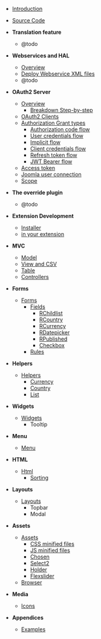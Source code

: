 - [Introduction](chapters/introduction.md)
- [Source Code](https://github.com/redCOMPONENT-COM/redCORE/)
- **Translation feature**
    - @todo
- **Webservices and HAL**
	- [Overview](chapters/webservices/overview.md)
	- [Deploy Webservice XML files](chapters/webservices/deploy.md)
    - @todo
- **OAuth2 Server**
	- [Overview](chapters/oauth2/overview.md)
		- [Breakdown Step-by-step](chapters/oauth2/breakdown.md)
	- [OAuth2 Clients](chapters/oauth2/clients.md)
	- [Authorization Grant types](chapters/oauth2/grant_types.md)
		- [Authorization code flow](chapters/oauth2/grant_type_authorization_code.md)
		- [User credentials flow](chapters/oauth2/grant_type_password.md)
		- [Implicit flow](chapters/oauth2/grant_type_implicit.md)
		- [Client credentials flow](chapters/oauth2/grant_type_client_credentials.md)
		- [Refresh token flow](chapters/oauth2/grant_type_refresh_token.md)
		- [JWT Bearer flow](chapters/oauth2/grant_type_jwt_bearer.md)
	- [Access token](chapters/oauth2/token.md)
	- [Joomla user connection](chapters/oauth2/joomla_user_connection.md)
	- [Scope](chapters/oauth2/scope.md)
- **The override plugin**
    - @todo
- **Extension Development**
    - [Installer](chapters/Installer.md)
    - [in your extension](chapters/add-to-your-extension.md)
- **MVC**
    - [Model](chapters/Model.md)
    - [View and CSV](chapters/View.md)
    - [Table](chapters/Table.md)
    - [Controllers](chapters/Controllers.md)
- **Forms**
    - [Forms](chapters/Forms.md)
       - [Fields](chapters/Fields.md)
          - [RChildlist](chapters/RChildlist.md)
          - [RCountry](chapters/RCountry.md)
          - [RCurrency](chapters/RCurrency.md)
          - [RDatepicker](chapters/RDatepicker.md)
          - [RPublished](chapters/RPublished.md)
          - [Checkbox](chapters/Checkbox.md)
       - [Rules](chapters/Rules.md)
- **Helpers**
    - [Helpers](chapters/Helpers.md)
       - [Currency](chapters/Currency.md)
       - [Country](chapters/Country.md)
       - [List](chapters/List.md)
- **Widgets**
    - [Widgets](chapters/Widgets.md)
       - Tooltip
- **Menu**
    - [Menu](chapters/Menu.md)
- **HTML**
    - [Html](chapters/Html.md)
       - [Sorting](chapters/Sorting.md)
- **Layouts**
    - [Layouts](chapters/Layouts.md)
       - Topbar
       - Modal
- **Assets**
    - [Assets](chapters/Assets.md)
       - [CSS minified files](chapters/Css-minified-files.md)
       - [JS minified files](chapters/JS-minified-files.md)
       - [Chosen](chapters/Chosen.md)
       - [Select2](chapters/Select2.md)
       - [Holder](chapters/Holder.md)
       - [Flexslider](chapters/Flexslider.md)
    - [Browser](chapters/Browser.md)
- **Media**
    - [Icons](chapters/Icons.md)

- **Appendices**
    - [Examples](appendices/examples.md)